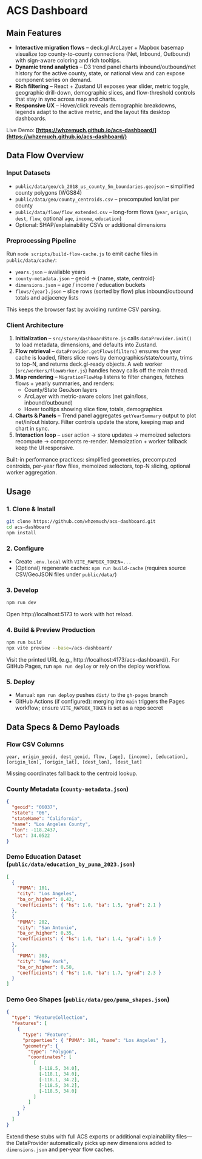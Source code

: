 # ACS Dashboard

## Main Features

- **Interactive migration flows** – deck.gl ArcLayer + Mapbox basemap visualize top county-to-county connections (Net, Inbound, Outbound) with sign-aware coloring and rich tooltips.
- **Dynamic trend analytics** – D3 trend panel charts inbound/outbound/net history for the active county, state, or national view and can expose component series on demand.
- **Rich filtering** – React + Zustand UI exposes year slider, metric toggle, geographic drill-down, demographic slices, and flow-threshold controls that stay in sync across map and charts.
- **Responsive UX** – Hover/click reveals demographic breakdowns, legends adapt to the active metric, and the layout fits desktop dashboards.

Live Demo: **[https://whzemuch.github.io/acs-dashboard/](https://whzemuch.github.io/acs-dashboard/)**

## Data Flow Overview

### Input Datasets
- `public/data/geo/cb_2018_us_county_5m_boundaries.geojson` – simplified county polygons (WGS84)
- `public/data/geo/county_centroids.csv` – precomputed lon/lat per county
- `public/data/flow/flow_extended.csv` – long-form flows (`year`, `origin`, `dest`, `flow`, optional `age`, `income`, `education`)
- Optional: SHAP/explainability CSVs or additional dimensions

### Preprocessing Pipeline
Run `node scripts/build-flow-cache.js` to emit cache files in `public/data/cache/`:
- `years.json` – available years
- `county-metadata.json` – geoid → {name, state, centroid}
- `dimensions.json` – age / income / education buckets
- `flows/{year}.json` – slice rows (sorted by flow) plus inbound/outbound totals and adjacency lists

This keeps the browser fast by avoiding runtime CSV parsing.

### Client Architecture
1. **Initialization** – `src/store/dashboardStore.js` calls `dataProvider.init()` to load metadata, dimensions, and defaults into Zustand.
2. **Flow retrieval** – `dataProvider.getFlows(filters)` ensures the year cache is loaded, filters slice rows by demographics/state/county, trims to top-N, and returns deck.gl-ready objects. A web worker (`src/workers/flowWorker.js`) handles heavy calls off the main thread.
3. **Map rendering** – `MigrationFlowMap` listens to filter changes, fetches flows + yearly summaries, and renders:
   - County/State GeoJson layers
   - ArcLayer with metric-aware colors (net gain/loss, inbound/outbound)
   - Hover tooltips showing slice flow, totals, demographics
4. **Charts & Panels** – Trend panel aggregates `getYearSummary` output to plot net/in/out history. Filter controls update the store, keeping map and chart in sync.
5. **Interaction loop** – user action → store updates → memoized selectors recompute → components re-render. Memoization + worker fallback keep the UI responsive.

Built-in performance practices: simplified geometries, precomputed centroids, per-year flow files, memoized selectors, top-N slicing, optional worker aggregation.

## Usage

### 1. Clone & Install
```bash
git clone https://github.com/whzemuch/acs-dashboard.git
cd acs-dashboard
npm install
```

### 2. Configure
- Create `.env.local` with `VITE_MAPBOX_TOKEN=...`
- (Optional) regenerate caches: `npm run build-cache` (requires source CSV/GeoJSON files under `public/data/`)

### 3. Develop
```bash
npm run dev
```
Open http://localhost:5173 to work with hot reload.

### 4. Build & Preview Production
```bash
npm run build
npx vite preview --base=/acs-dashboard/
```
Visit the printed URL (e.g., http://localhost:4173/acs-dashboard/). For GitHub Pages, run `npm run deploy` or rely on the deploy workflow.

### 5. Deploy
- Manual: `npm run deploy` pushes `dist/` to the `gh-pages` branch
- GitHub Actions (if configured): merging into `main` triggers the Pages workflow; ensure `VITE_MAPBOX_TOKEN` is set as a repo secret

## Data Specs & Demo Payloads

### Flow CSV Columns
```text
year, origin_geoid, dest_geoid, flow, [age], [income], [education], [origin_lon], [origin_lat], [dest_lon], [dest_lat]
```
Missing coordinates fall back to the centroid lookup.

### County Metadata (`county-metadata.json`)
```json
{
  "geoid": "06037",
  "state": "06",
  "stateName": "California",
  "name": "Los Angeles County",
  "lon": -118.2437,
  "lat": 34.0522
}
```

### Demo Education Dataset (`public/data/education_by_puma_2023.json`)
```json
[
  {
    "PUMA": 101,
    "city": "Los Angeles",
    "ba_or_higher": 0.42,
    "coefficients": { "hs": 1.0, "ba": 1.5, "grad": 2.1 }
  },
  {
    "PUMA": 202,
    "city": "San Antonio",
    "ba_or_higher": 0.35,
    "coefficients": { "hs": 1.0, "ba": 1.4, "grad": 1.9 }
  },
  {
    "PUMA": 303,
    "city": "New York",
    "ba_or_higher": 0.58,
    "coefficients": { "hs": 1.0, "ba": 1.7, "grad": 2.3 }
  }
]
```

### Demo Geo Shapes (`public/data/geo/puma_shapes.json`)
```json
{
  "type": "FeatureCollection",
  "features": [
    {
      "type": "Feature",
      "properties": { "PUMA": 101, "name": "Los Angeles" },
      "geometry": {
        "type": "Polygon",
        "coordinates": [
          [
            [-118.5, 34.0],
            [-118.1, 34.0],
            [-118.1, 34.2],
            [-118.5, 34.2],
            [-118.5, 34.0]
          ]
        ]
      }
    }
  ]
}
```

Extend these stubs with full ACS exports or additional explainability files—the DataProvider automatically picks up new dimensions added to `dimensions.json` and per-year flow caches.
